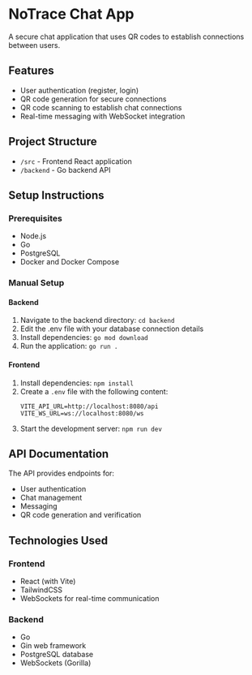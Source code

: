
# NoTrace Chat App

A secure chat application that uses QR codes to establish connections between users.

## Features

- User authentication (register, login)
- QR code generation for secure connections
- QR code scanning to establish chat connections
- Real-time messaging with WebSocket integration

## Project Structure

- `/src` - Frontend React application
- `/backend` - Go backend API

## Setup Instructions

### Prerequisites

- Node.js
- Go 
- PostgreSQL
- Docker and Docker Compose 


### Manual Setup

#### Backend

1. Navigate to the backend directory: `cd backend`
2. Edit the .env file with your database connection details
3. Install dependencies: `go mod download`
4. Run the application: `go run .`

#### Frontend

1. Install dependencies: `npm install`
2. Create a `.env` file with the following content:
   ```
   VITE_API_URL=http://localhost:8080/api
   VITE_WS_URL=ws://localhost:8080/ws
   ```
3. Start the development server: `npm run dev`

## API Documentation

The API provides endpoints for:

- User authentication
- Chat management
- Messaging
- QR code generation and verification


## Technologies Used

### Frontend
- React (with Vite)
- TailwindCSS
- WebSockets for real-time communication

### Backend
- Go
- Gin web framework
- PostgreSQL database
- WebSockets (Gorilla)
